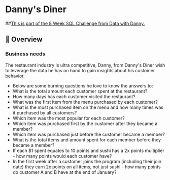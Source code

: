# Danny's Diner 
##[This is part of the 8 Week SQL Challenge from Data with Danny.](https://8weeksqlchallenge.com/case-study-1/)
## 📌 Overview
### Business needs 
The restaurant industry is ultra competitive, Danny, from Danny's Diner wish to leverage the data he has on hand to gain insights about his customer behavior. 

* Below are some burning questions he love to know the answers to: 
* What is the total amount each customer spent at the restaurant?
* How many days has each customer visited the restaurant?
* What was the first item from the menu purchased by each customer?
* What is the most purchased item on the menu and how many times was it purchased by all customers?
* Which item was the most popular for each customer?
* Which item was purchased first by the customer after they became a member?
* Which item was purchased just before the customer became a member?
* What is the total items and amount spent for each member before they became a member?
* If each $1 spent equates to 10 points and sushi has a 2x points multiplier - how many points would each customer have?
* In the first week after a customer joins the program (including their join date) they earn 2x points on all items, not just sushi - how many points do customer A and B have at the end of January?


